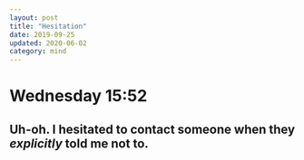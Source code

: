 ```yaml
---
layout: post
title: "Hesitation"
date: 2019-09-25
updated: 2020-06-02
category: mind
---
```


# Wednesday 15:52
## Uh-oh. I hesitated to contact someone when they _explicitly_ told me not to.
